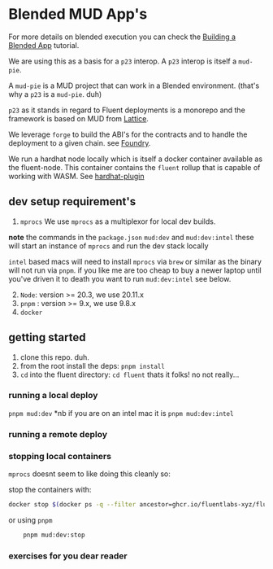 # Blended MUD App's

For more details on blended execution you can check the [Building a Blended App](https://docs.fluentlabs.xyz/learn/developer-guides/building-a-blended-app) tutorial.

We are using this as a basis for a `p23` interop. A `p23` interop is itself a `mud-pie`.

A `mud-pie` is a MUD project that can work in a Blended environment. (that's why a `p23` is a `mud-pie`. duh)

`p23` as it stands in regard to Fluent deployments is a monorepo and the framework is based on MUD from [Lattice](https://mud.dev/introduction).

We leverage `forge` to build the ABI's for the contracts and to handle the deployment to a given chain. see [Foundry](https://github.com/foundry-rs/forge-std).

We run a hardhat node locally which is itself a docker container available as the fluent-node. This container contains the `fluent` rollup that is capable of working with WASM. See [hardhat-plugin](https://github.com/fluentlabs-xyz/hardhat-plugin)

## dev setup requirement's

1. `mprocs`
We use `mprocs` as a multiplexor for local dev builds.

**note** the commands in the `package.json` `mud:dev` and `mud:dev:intel`
these will start an instance of `mprocs` and run the dev stack locally

`intel` based macs will need to install `mprocs` via `brew` or similar as the binary will not run via `pnpm`. if you like me are too cheap to buy a newer laptop until you've driven it to death you want to run `mud:dev:intel` see below. 

2. `Node`: version >= 20.3, we use 20.11.x
3. `pnpm` : version >= 9.x, we use 9.8.x
4. `docker`

## getting started

1. clone this repo. duh.
2. from the root install the deps:
    `pnpm install`
3. `cd` into the fluent directory:
    `cd fluent`
thats it folks! no not really...

### running a local deploy
`pnpm mud:dev` *nb if you are on an intel mac it is `pnpm mud:dev:intel`

### running a remote deploy



### stopping local containers

`mprocs` doesnt seem to like doing this cleanly so:

stop the containers with:
```sh
docker stop $(docker ps -q --filter ancestor=ghcr.io/fluentlabs-xyz/fluent:latest)
```
or using `pnpm`
```sh
    pnpm mud:dev:stop
```

### exercises for you dear reader
